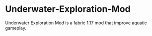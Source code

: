 # Underwater-Exploration-Mod

Underwater Exploration Mod is a fabric 1.17 mod that improve aquatic gameplay.